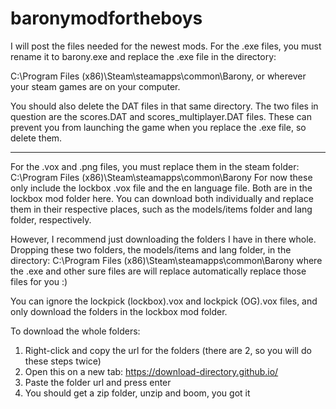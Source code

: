 # baronymodfortheboys

I will post the files needed for the newest mods. For the .exe files, you must rename it to barony.exe and replace the .exe file in
the directory:

C:\Program Files (x86)\Steam\steamapps\common\Barony, or wherever your steam games are on your computer.

You should also delete the DAT files in that same directory. The two files in question are the scores.DAT and scores_multiplayer.DAT files.
These can prevent you from launching the game when you replace the .exe file, so delete them.

-----

For the .vox and .png files, you must replace them in the steam folder:
C:\Program Files (x86)\Steam\steamapps\common\Barony
For now these only include the lockbox .vox file and the en language file. Both are in the lockbox mod folder here.
You can download both individually and replace them in their respective places, such as the models/items folder and lang folder, respectively.

However, I recommend just downloading the folders I have in there whole. Dropping these two folders, the models/items and lang folder, in the directory:
C:\Program Files (x86)\Steam\steamapps\common\Barony where the .exe and other sure files are will replace automatically replace those files for you :)

You can ignore the lockpick (lockbox).vox and lockpick (OG).vox files, and only download the folders in the lockbox mod folder.

To download the whole folders:
1. Right-click and copy the url for the folders (there are 2, so you will do these steps twice)
2. Open this on a new tab: https://download-directory.github.io/
3. Paste the folder url and press enter
4. You should get a zip folder, unzip and boom, you got it
